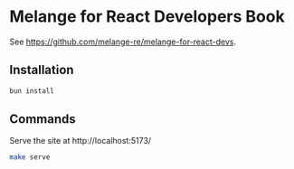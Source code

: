 # Melange for React Developers Book

See https://github.com/melange-re/melange-for-react-devs.

## Installation

```bash
bun install
```

## Commands

Serve the site at http://localhost:5173/

```bash
make serve
```
